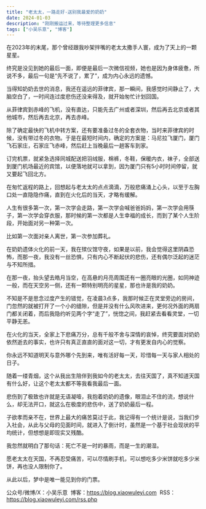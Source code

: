 ```yaml
---
title: "老太太，一路走好-送别我最爱的奶奶"
date: 2024-01-03
description: "刚刚搬运过来，等待整理更多信息"
tags: ["小吴乐意", "博客"]
---
```


在2023年的末尾，那个曾经跟我吵架拌嘴的老太太撒手人寰，成为了天上的一颗星星。

终究是没见到她的最后一面，即便是最后一次微信视频，她也是因为身体疲惫，所说不多，最后一句是“先不说了，累了”，成为内心永远的遗憾。

当得知奶奶去世的消息，我还在遥远的菲律宾，那一瞬间，我感觉时间静止了，大脑空白了，一时间连过度悲伤还没来得及，就开始匆忙计划回国。

从菲律宾到赤峰的飞机，没有直达，只能先去广州或者深圳，然后再去北京或者其他城市，然后再去北京，再去赤峰。

除了确定最快的飞机中转方案，还有要准备过冬的全套衣物，当时来菲律宾的时候，没有带过冬的衣物。于是在最短时间内，确定的方案是：马尼拉飞厦门，厦门飞石家庄，石家庄飞赤峰，然后赶上当晚最后一趟客车到家。

订完机票，就紧急选择同城配送把羽绒服，棉裤，冬鞋，保暖内衣，袜子，全部送到厦门机场最近的宾馆，以便落地就可以拿到，因为厦门只有5小时时间停留，就又要起飞回北方。

在匆忙返程的路上，回想起与老太太的点点滴滴，万般悲痛涌上心头，以至于左胸口处一直隐隐作痛，直到在火化后的当天，才略有缓解。

人生有很多第一次，第一次学会走路，第一次学会喊爸爸妈妈，第一次学会用筷子，第一次学会穿衣服，那时候的第一次都是人生幸福的成长，而到了某个人生阶段，开始面对另一种第一次。

比如第一次面对亲人离世，第一次参加葬礼。

在奶奶遗体火化的前一天，我在殡仪馆守夜，如果是以前，我会觉得这里阴森恐怖，而那一夜，我没有一丝恐惧，只有内心不断起伏的悲伤，还有偶尔泛起的迷茫与不知所措。

在那一夜，抬头望去皓月当空，在高悬的月亮周围还有一圈亮眼的光圈，如同神迹一般，而在天空另一侧，还有一颗特别明亮的星星，那也许是我的奶奶。

不知是不是思念过度产生的错觉，在凌晨3点多，我那时候正在灵堂旁边的房间，门忽然的就被打开了一个小的缝隙，但是并没有什么风吹进来，更何况外面的两扇门都关闭着，而后我隐约听见两个字“走了”，恍惚之间，我赶紧去看看灵堂，一切平静无恙。

在火化的当天，全家上下悲痛万分，总有千般不舍与深情的哀悼，终究要面对奶奶依然逝去的事实，也许只有真正直直的面对这一切，才有更发自内心的觉察。

你永远不知道明天与意外哪个先到来，唯有活好每一天，珍惜每一天与家人相处的日子。

随着一缕青烟，这个从我出生陪伴到我如今的老太太，去往天国了，真不知道天国有什么好，让这个老太太都不等我看我最后一面。

悲伤到了极致也许就是无语凝噎，我抱着奶奶的遗像，眼泪止不住的流，想说什么，却无法开口，就这么在极度的悲伤中，送了奶奶最后一程。

子欲孝而亲不在，世界上最大的痛苦莫过于此，我记得有一个统计是说，当我们步入社会，从此与父母的见面时间，就进入了倒计时，虽然是一个基于社会现状的平均统计，但想想是即现实又残酷。

我忽然就明白了那句话：死亡不是一时的暴雨，而是一生的潮湿。

愿老太太在天国，不再忍受痛苦，可以尽情刷手机，可以想吃多少米饼就吃多少米饼，再也没人限制你了。

从此以后，梦中是唯一能见到你的门票。

公众号/微博/X：小吴乐意
 博客：https://blog.xiaowuleyi.com
 RSS：https://blog.xiaowuleyi.com/rss.php
